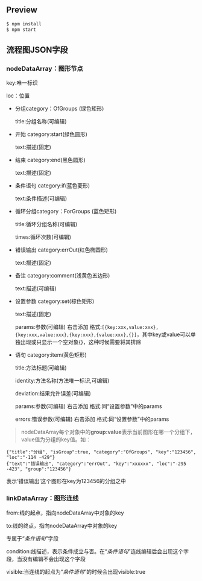 ## Preview

```bash
$ npm install
$ npm start
```

## 流程图JSON字段

### nodeDataArray：图形节点

  key:唯一标识
  
  loc：位置

* 分组category：OfGroups (绿色矩形)

    title:分组名称(可编辑)
    

* 开始 category:start(绿色圆形)

    text:描述(固定)
    

* 结束 category:end(黑色圆形)

    text:描述(固定)
    

* 条件语句 category:if(蓝色菱形)

    text:条件描述(可编辑)
    

* 循环分组category：ForGroups (蓝色矩形)

    title:循环分组名称(可编辑)
    
    times:循环次数(可编辑)
    

* 错误输出 category:errOut(红色椭圆形)
    
    text:描述(固定)
    

* 备注 category:comment(浅黄色五边形)

    text:描述(可编辑)
    

* 设置参数 category:set(棕色矩形)

    text:描述(固定)
    
    params:参数(可编辑) 右击添加 格式:```[{key:xxx,value:xxx},{key:xxx,value:xxx},{key:xxx},{value:xxx},{}]```，其中key或value可以单独出现或只显示一个空对象{}，这种时候需要将其排除


* 语句 category:item(黄色矩形)

    title:方法标题(可编辑)
    
    identity:方法名称(方法唯一标识,可编辑)
    
    deviation:结果允许误差(可编辑)
    
    params:参数(可编辑) 右击添加  格式:同“设置参数”中的params
    
    errors:错误参数(可编辑) 右击添加  格式:同“设置参数”中的params
    

>nodeDataArray每个对象中的**group:value**表示当前图形在哪一个分组下，value值为分组的key值。如：
```
{"title":"分组", "isGroup":true, "category":"OfGroups", "key":"123456", "loc":"-114 -429"}
{"text":"错误输出", "category":"errOut", "key":"xxxxxx", "loc":"-295 -423", "group":"123456"}
```
表示‘错误输出’这个图形在key为123456的分组之中


### linkDataArray：图形连线

from:线的起点，指向nodeDataArray中对象的key

to:线的终点，指向nodeDataArray中对象的key

专属于“*条件语句*”字段

condition:线描述，表示条件成立与否。在“*条件语句*”连线编辑后会出现这个字段，当没有编辑不会出现这个字段

visible:当连线的起点为“*条件语句*”的时候会出现visible:true






